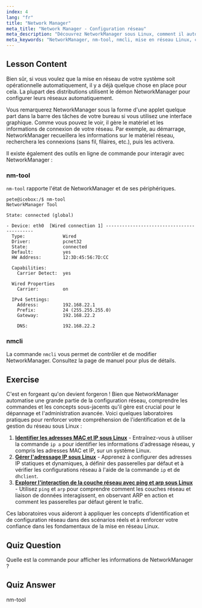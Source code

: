 ```yaml
---
index: 4
lang: "fr"
title: "Network Manager"
meta_title: "Network Manager - Configuration réseau"
meta_description: "Découvrez NetworkManager sous Linux, comment il automatise la configuration réseau, et utilisez les commandes nm-tool et nmcli. Démarrez avec ce guide pour débutants !"
meta_keywords: "NetworkManager, nm-tool, nmcli, mise en réseau Linux, configuration réseau, tutoriel Linux, guide du débutant"
---
```


## Lesson Content

Bien sûr, si vous voulez que la mise en réseau de votre système soit opérationnelle automatiquement, il y a déjà quelque chose en place pour cela. La plupart des distributions utilisent le démon NetworkManager pour configurer leurs réseaux automatiquement.

Vous remarquerez NetworkManager sous la forme d'une applet quelque part dans la barre des tâches de votre bureau si vous utilisez une interface graphique. Comme vous pouvez le voir, il gère le matériel et les informations de connexion de votre réseau. Par exemple, au démarrage, NetworkManager recueillera les informations sur le matériel réseau, recherchera les connexions (sans fil, filaires, etc.), puis les activera.

Il existe également des outils en ligne de commande pour interagir avec NetworkManager :

### nm-tool

`nm-tool` rapporte l'état de NetworkManager et de ses périphériques.

```plaintext
pete@icebox:/$ nm-tool
NetworkManager Tool

State: connected (global)

- Device: eth0  [Wired connection 1] -------------------------------------------
  Type:              Wired
  Driver:            pcnet32
  State:             connected
  Default:           yes
  HW Address:        12:3D:45:56:7D:CC

  Capabilities:
    Carrier Detect:  yes

  Wired Properties
    Carrier:         on

  IPv4 Settings:
    Address:         192.168.22.1
    Prefix:          24 (255.255.255.0)
    Gateway:         192.168.22.2

    DNS:             192.168.22.2
```

### nmcli

La commande `nmcli` vous permet de contrôler et de modifier NetworkManager. Consultez la page de manuel pour plus de détails.

## Exercise

C'est en forgeant qu'on devient forgeron ! Bien que NetworkManager automatise une grande partie de la configuration réseau, comprendre les commandes et les concepts sous-jacents qu'il gère est crucial pour le dépannage et l'administration avancée. Voici quelques laboratoires pratiques pour renforcer votre compréhension de l'identification et de la gestion du réseau sous Linux :

1. **[Identifier les adresses MAC et IP sous Linux](https://labex.io/fr/labs/comptia-identify-mac-and-ip-addresses-in-linux-592731)** - Entraînez-vous à utiliser la commande `ip a` pour identifier les informations d'adressage réseau, y compris les adresses MAC et IP, sur un système Linux.
2. **[Gérer l'adressage IP sous Linux](https://labex.io/fr/labs/comptia-manage-ip-addressing-in-linux-592736)** - Apprenez à configurer des adresses IP statiques et dynamiques, à définir des passerelles par défaut et à vérifier les configurations réseau à l'aide de la commande `ip` et de `dhclient`.
3. **[Explorer l'interaction de la couche réseau avec ping et arp sous Linux](https://labex.io/fr/labs/comptia-explore-network-layer-interaction-with-ping-and-arp-in-linux-592746)** - Utilisez `ping` et `arp` pour comprendre comment les couches réseau et liaison de données interagissent, en observant ARP en action et comment les passerelles par défaut gèrent le trafic.

Ces laboratoires vous aideront à appliquer les concepts d'identification et de configuration réseau dans des scénarios réels et à renforcer votre confiance dans les fondamentaux de la mise en réseau Linux.

## Quiz Question

Quelle est la commande pour afficher les informations de NetworkManager ?

## Quiz Answer

nm-tool
